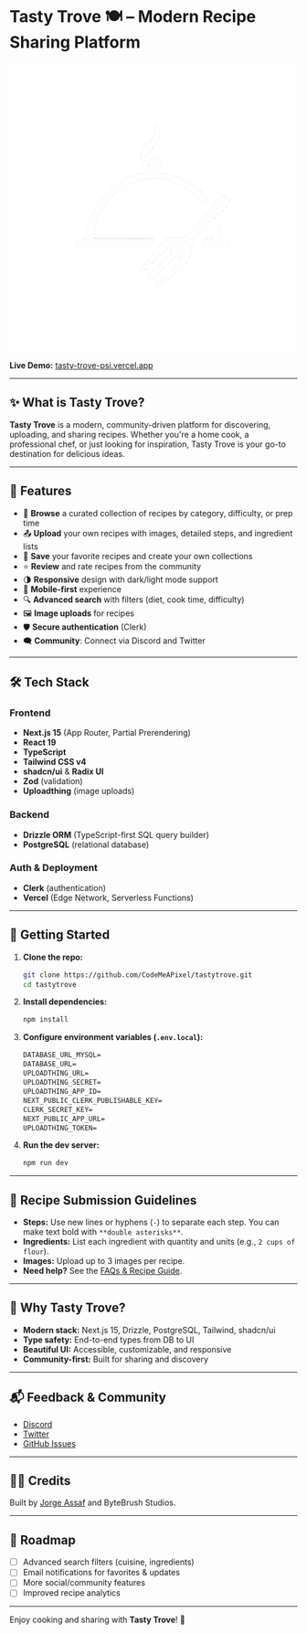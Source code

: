 # Tasty Trove 🍽️ – Modern Recipe Sharing Platform

![Tasty Trove Logo](./public/logo.png)

**Live Demo:** [tasty-trove-psi.vercel.app](https://tasty-trove-psi.vercel.app)

---

## ✨ What is Tasty Trove?

**Tasty Trove** is a modern, community-driven platform for discovering, uploading, and sharing recipes. Whether you're a home cook, a professional chef, or just looking for inspiration, Tasty Trove is your go-to destination for delicious ideas.

---

## 🚩 Features

- 🥗 **Browse** a curated collection of recipes by category, difficulty, or prep time
- 📤 **Upload** your own recipes with images, detailed steps, and ingredient lists
- 💾 **Save** your favorite recipes and create your own collections
- ⭐ **Review** and rate recipes from the community
- 🌗 **Responsive** design with dark/light mode support
- 📱 **Mobile-first** experience
- 🔍 **Advanced search** with filters (diet, cook time, difficulty)
- 🖼️ **Image uploads** for recipes
- 🛡️ **Secure authentication** (Clerk)
- 🗨️ **Community**: Connect via Discord and Twitter

---

## 🛠️ Tech Stack

### Frontend

- **Next.js 15** (App Router, Partial Prerendering)
- **React 19**
- **TypeScript**
- **Tailwind CSS v4**
- **shadcn/ui** & **Radix UI**
- **Zod** (validation)
- **Uploadthing** (image uploads)

### Backend

- **Drizzle ORM** (TypeScript-first SQL query builder)
- **PostgreSQL** (relational database)

### Auth & Deployment

- **Clerk** (authentication)
- **Vercel** (Edge Network, Serverless Functions)

---

## 🚀 Getting Started

1. **Clone the repo:**
   ```bash
   git clone https://github.com/CodeMeAPixel/tastytrove.git
   cd tastytrove
   ```

2. **Install dependencies:**
   ```bash
   npm install
   ```

3. **Configure environment variables (`.env.local`):**
   ```env
   DATABASE_URL_MYSQL=
   DATABASE_URL=
   UPLOADTHING_URL=
   UPLOADTHING_SECRET=
   UPLOADTHING_APP_ID=
   NEXT_PUBLIC_CLERK_PUBLISHABLE_KEY=
   CLERK_SECRET_KEY=
   NEXT_PUBLIC_APP_URL=
   UPLOADTHING_TOKEN=
   ```

4. **Run the dev server:**
   ```bash
   npm run dev
   ```

---

## 📝 Recipe Submission Guidelines

- **Steps:** Use new lines or hyphens (`-`) to separate each step. You can make text bold with `**double asterisks**`.
- **Ingredients:** List each ingredient with quantity and units (e.g., `2 cups of flour`).
- **Images:** Upload up to 3 images per recipe.
- **Need help?** See the [FAQs & Recipe Guide](https://tasty-trove-psi.vercel.app/faqs).

---

## 🌟 Why Tasty Trove?

- **Modern stack:** Next.js 15, Drizzle, PostgreSQL, Tailwind, shadcn/ui
- **Type safety:** End-to-end types from DB to UI
- **Beautiful UI:** Accessible, customizable, and responsive
- **Community-first:** Built for sharing and discovery

---

## 📬 Feedback & Community

- [Discord](https://discord.gg/Vv2bdC44Ge)
- [Twitter](https://twitter.com/CodeMeAPixel)
- [GitHub Issues](https://github.com/CodeMeAPixel/tastytrove/issues)

---

## 👨‍💻 Credits

Built by [Jorge Assaf](https://codemeapixel.dev/) and ByteBrush Studios.

---

## 📅 Roadmap

- [ ] Advanced search filters (cuisine, ingredients)
- [ ] Email notifications for favorites & updates
- [ ] More social/community features
- [ ] Improved recipe analytics

---

Enjoy cooking and sharing with **Tasty Trove**! 🍲
